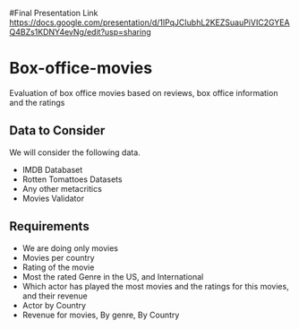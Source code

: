 #Final Presentation Link
https://docs.google.com/presentation/d/1lPqJCIubhL2KEZSuauPiVIC2GYEAQ4BZs1KDNY4evNg/edit?usp=sharing

# Box-office-movies
Evaluation of box office movies based on reviews, box office information and the ratings

## Data to Consider 

We will consider the following data. 

- IMDB Databaset
- Rotten Tomattoes Datasets 
- Any other metacritics
- Movies Validator

## Requirements 

- We are doing only movies
- Movies per country
- Rating of the movie 
- Most the rated Genre in the US, and International 
- Which actor has played the most movies and the ratings for this movies, and their revenue
- Actor by Country 
- Revenue for movies, By genre, By Country





